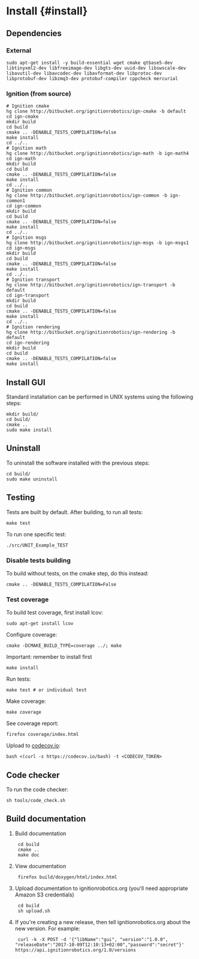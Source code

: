 Install {#install}
======

## Dependencies

### External

    sudo apt-get install -y build-essential wget cmake qtbase5-dev libtinyxml2-dev libfreeimage-dev libgts-dev uuid-dev libswscale-dev libavutil-dev libavcodec-dev libavformat-dev libprotoc-dev libprotobuf-dev libzmq3-dev protobuf-compiler cppcheck mercurial

### Ignition (from source)

```
# Ignition cmake
hg clone http://bitbucket.org/ignitionrobotics/ign-cmake -b default
cd ign-cmake
mkdir build
cd build
cmake .. -DENABLE_TESTS_COMPILATION=false
make install
cd ../..
# Ignition math
hg clone http://bitbucket.org/ignitionrobotics/ign-math -b ign-math4
cd ign-math
mkdir build
cd build
cmake .. -DENABLE_TESTS_COMPILATION=false
make install
cd ../..
# Ignition common
hg clone http://bitbucket.org/ignitionrobotics/ign-common -b ign-common1
cd ign-common
mkdir build
cd build
cmake .. -DENABLE_TESTS_COMPILATION=false
make install
cd ../..
# Ignition msgs
hg clone http://bitbucket.org/ignitionrobotics/ign-msgs -b ign-msgs1
cd ign-msgs
mkdir build
cd build
cmake .. -DENABLE_TESTS_COMPILATION=false
make install
cd ../..
# Ignition transport
hg clone http://bitbucket.org/ignitionrobotics/ign-transport -b default
cd ign-transport
mkdir build
cd build
cmake .. -DENABLE_TESTS_COMPILATION=false
make install
cd ../..
# Ignition rendering
hg clone http://bitbucket.org/ignitionrobotics/ign-rendering -b default
cd ign-rendering
mkdir build
cd build
cmake .. -DENABLE_TESTS_COMPILATION=false
make install
```

## Install GUI

Standard installation can be performed in UNIX systems using the following
steps:

    mkdir build/
    cd build/
    cmake ..
    sudo make install

## Uninstall

To uninstall the software installed with the previous steps:

    cd build/
    sudo make uninstall

## Testing

Tests are built by default. After building, to run all tests:

    make test

To run one specific test:

    ./src/UNIT_Example_TEST

### Disable tests building

To build without tests, on the cmake step, do this instead:

    cmake .. -DENABLE_TESTS_COMPILATION=False

### Test coverage

To build test coverage, first install lcov:

    sudo apt-get install lcov

Configure coverage:

    cmake -DCMAKE_BUILD_TYPE=coverage ../; make

Important: remember to install first

    make install

Run tests:

    make test # or individual test

Make coverage:

    make coverage

See coverage report:

    firefox coverage/index.html

Upload to [codecov.io](https://codecov.io/bb/ignitionrobotics/ign-gui/branch/default):

    bash <(curl -s https://codecov.io/bash) -t <CODECOV_TOKEN>

## Code checker

To run the code checker:

    sh tools/code_check.sh

## Build documentation

1. Build documentation

        cd build
        cmake ..
        make doc

1. View documentation

        firefox build/doxygen/html/index.html

1. Upload documentation to ignitionrobotics.org (you'll need appropriate Amazon
   S3 credentials)

        cd build
        sh upload.sh

1. If you're creating a new release, then tell ignitionrobotics.org about
   the new version. For example:

        curl -k -X POST -d '{"libName":"gui", "version":"1.0.0", "releaseDate":"2017-10-09T12:10:13+02:00","password":"secret"}' https://api.ignitionrobotics.org/1.0/versions

